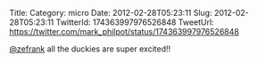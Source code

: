 Title: 
Category: micro
Date: 2012-02-28T05:23:11
Slug: 2012-02-28T05:23:11
TwitterId: 174363997976526848
TweetUrl: https://twitter.com/mark_philpot/status/174363997976526848

[@zefrank](https://twitter.com/zefrank) all the duckies are super excited!!